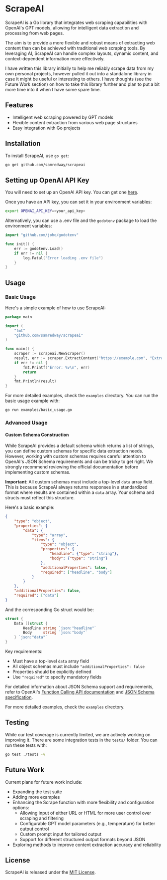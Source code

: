 # ScrapeAI

ScrapeAI is a Go library that integrates web scraping capabilities with OpenAI's GPT models, allowing for intelligent data extraction and processing from web pages.

The aim is to provide a more flexible and robust means of extracting web content than can be achieved with traditional web scraping tools. By leveraging AI, ScrapeAI can handle complex layouts, dynamic content, and context-dependent information more effectively.

I have written this library initially to help me reliably scrape data from my own personal projects, however pulled it out into a standalone library in case it might be useful or interesting to others. I have thoughts (see the Future Work section) on how to take this library further and plan to put a bit more time into it when I have some spare time.

## Features

- Intelligent web scraping powered by GPT models
- Flexible content extraction from various web page structures
- Easy integration with Go projects

## Installation

To install ScrapeAI, use `go get`:

```bash
go get github.com/samredway/scrapeai
```

## Setting up OpenAI API Key

You will need to set up an OpenAI API key. You can get one [here](https://platform.openai.com/account/api-keys).

Once you have an API key, you can set it in your environment variables:

```bash
export OPENAI_API_KEY=<your_api_key>
```

Alternatively, you can use a .env file and the `godotenv` package to load the environment variables:

```go
import "github.com/joho/godotenv"

func init() {
    err := godotenv.Load()
    if err != nil {
        log.Fatal("Error loading .env file")
    }
}
```

## Usage

### Basic Usage

Here's a simple example of how to use ScrapeAI:

```go
package main

import (
    "fmt"
    "github.com/samredway/scrapeai"
)

func main() {
    scraper := scrapeai.NewScraper()
    result, err := scraper.ExtractContent("https://example.com", "Extract the main heading and first paragraph")
    if err != nil {
        fmt.Printf("Error: %v\n", err)
        return
    }
    fmt.Println(result)
}
```

For more detailed examples, check the `examples` directory. You can run the basic usage example with:

```bash
go run examples/basic_usage.go
```

### Advanced Usage

#### Custom Schema Construction

While ScrapeAI provides a default schema which returns a list of strings, you can define custom schemas for specific data extraction needs. However, working with custom schemas requires careful attention to OpenAI's JSON Schema requirements and can be tricky to get right. We strongly recommend reviewing the official documentation before implementing custom schemas.

**Important**: All custom schemas must include a top-level `data` array field. This is because ScrapeAI always returns responses in a standardized format where results are contained within a `data` array. Your schema and structs must reflect this structure.

Here's a basic example:

```json
{
    "type": "object",
    "properties": {
        "data": {
            "type": "array",
            "items": {
                "type": "object",
                "properties": {
                    "headline": {"type": "string"},
                    "body": {"type": "string"}
                },
                "additionalProperties": false,
                "required": ["headline", "body"]
            }
        }
    },
    "additionalProperties": false,
    "required": ["data"]
}
```

And the corresponding Go struct would be:
```go
struct {
    Data []struct {
        Headline string `json:"headline"`
        Body     string `json:"body"`
    } `json:"data"`
}
```

Key requirements:
- Must have a top-level `data` array field
- All object schemas must include `"additionalProperties": false`
- Properties should be explicitly defined
- Use `"required"` to specify mandatory fields

For detailed information about JSON Schema support and requirements, refer to OpenAI's [Function Calling API documentation](https://platform.openai.com/docs/guides/function-calling) and [JSON Schema specification](https://json-schema.org/understanding-json-schema/).

For more detailed examples, check the `examples` directory.

## Testing

While our test coverage is currently limited, we are actively working on improving it. There are some integration tests in the `tests/` folder. You can run these tests with:

```bash
go test ./tests -v
```

## Future Work

Current plans for future work include:

- Expanding the test suite
- Adding more examples
- Enhancing the Scrape function with more flexibility and configuration options:
    - Allowing input of either URL or HTML for more user control over scraping and filtering
    - Configurable GPT model parameters (e.g., temperature) for better output control
    - Custom prompt input for tailored output
    - Support for different structured output formats beyond JSON
- Exploring methods to improve content extraction accuracy and reliability

## License

ScrapeAI is released under the [MIT License](LICENSE).
